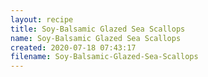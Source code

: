 ```yaml
---
layout: recipe
title: Soy-Balsamic Glazed Sea Scallops
name: Soy-Balsamic Glazed Sea Scallops
created: 2020-07-18 07:43:17
filename: Soy-Balsamic-Glazed-Sea-Scallops
---
```

